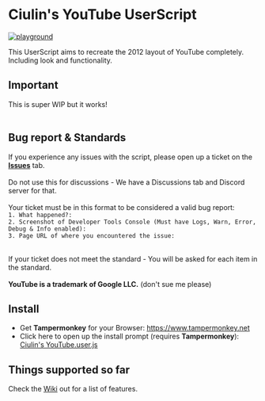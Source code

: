 # Ciulin's YouTube UserScript
[![playground](https://discordapp.com/api/guilds/996349883663523881/widget.png?style=shield)](https://discord.gg/cs6ccRKmjx)

This UserScript aims to recreate the 2012 layout of YouTube completely. Including look and functionality.

## Important
This is super WIP but it works!<br/><br/>

## Bug report & Standards
If you experience any issues with the script, please open up a ticket on the [**Issues**](https://github.com/ciulinuwu/ciulin-s-youtube/issues/new/choose) tab.</br></br>
Do not use this for discussions - We have a Discussions tab and Discord server for that.</br></br>
Your ticket must be in this format to be considered a valid bug report:</br>
`1. What happened?:`</br>
`2. Screenshot of Developer Tools Console (Must have Logs, Warn, Error, Debug & Info enabled):`</br>
`3. Page URL of where you encountered the issue:`</br></br>

If your ticket does not meet the standard - You will be asked for each item in the standard.</br></br>
**YouTube is a trademark of Google LLC.** (don't sue me please)

## Install
- Get **Tampermonkey** for your Browser: https://www.tampermonkey.net<br/>
- Click here to open up the install prompt (requires **Tampermonkey**): [Ciulin's YouTube.user.js](https://github.com/ciulinuwu/ciulin-s-youtube/raw/main/Ciulin's%20YouTube.user.js)

## Things supported so far
Check the [Wiki](https://github.com/ciulinuwu/ciulin-s-youtube/wiki/) out for a list of features.
